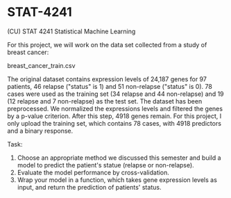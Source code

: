 # STAT-4241
(CU) STAT 4241 Statistical Machine Learning

For this project, we will work on the data set collected from a study of breast cancer:

breast_cancer_train.csv

The original dataset contains expression levels of 24,187 genes for 97 patients, 46 relapse ("status" is 1) and 51 non-relapse ("status" is 0). 78 cases were used as the training set (34 relapse and 44 non-relapse) and 19 (12 relapse and 7 non-relapse) as the test set. The dataset has been preprocessed. We normalized the expressions levels and filtered the genes by a p-value criterion. After this step, 4918 genes remain. For this project, I only upload the training set, which contains 78 cases, with 4918 predictors and a binary response.

Task:
1. Choose an appropriate method we discussed this semester and build a model to predict the patient's statue (relapse or non-relapse).
2. Evaluate the model performance by cross-validation.
3. Wrap your model in a function, which takes gene expression levels as input, and return the prediction of patients' status.
